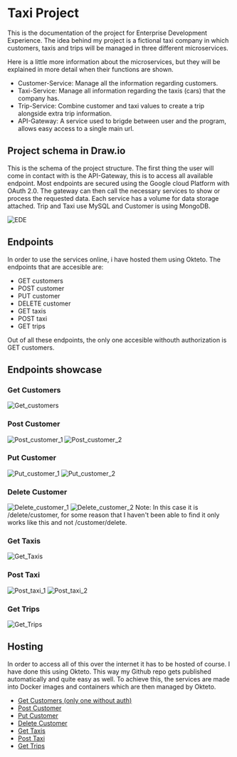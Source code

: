 # Taxi Project

This is the documentation of the project for Enterprise Development Experience.
The idea behind my project is a fictional taxi company in which customers, taxis and trips will be managed in three different microservices.  

Here is a little more information about the microservices, but they will be explained in more detail when their functions are shown.
* Customer-Service: Manage all the information regarding customers.
* Taxi-Service: Manage all information regarding the taxis (cars) that the company has.
* Trip-Service: Combine customer and taxi values to create a trip alongside extra trip information.
* API-Gateway: A service used to brigde between user and the program, allows easy access to a single main url.

## Project schema in Draw.io

This is the schema of the project structure. The first thing the user will come in contact with is the API-Gateway, this is to access all available endpoint. Most endpoints are secured using the Google cloud Platform with OAuth 2.0. 
The gateway can then call the necessary services to show or process the requested data. Each service has a volume for data storage attached. Trip and Taxi use MySQL and Customer is using MongoDB.

![EDE](https://github.com/SeppeVE/EDE/assets/91118345/a50a6e84-1573-48bb-90e3-f7fade2edb0a)

## Endpoints

In order to use the services online, i have hosted them using Okteto. The endpoints that are accesible are:
* GET customers
* POST customer
* PUT customer
* DELETE customer
* GET taxis
* POST taxi
* GET trips

Out of all these endpoints, the only one accesible withouth authorization is GET customers.

## Endpoints showcase

### Get Customers
![Get_customers](https://github.com/SeppeVE/EDE/assets/91118345/acd7f1b5-6262-4bfc-b73e-226f8ab7d2a2)

### Post Customer
![Post_customer_1](https://github.com/SeppeVE/EDE/assets/91118345/f330c4ad-596e-45c0-88f5-3ab024bd4790)
![Post_customer_2](https://github.com/SeppeVE/EDE/assets/91118345/57de8aed-6fda-429b-ac18-4314a53e1a8b)

### Put Customer
![Put_customer_1](https://github.com/SeppeVE/EDE/assets/91118345/1e786298-8fe5-4104-9535-6c0d60754797)
![Put_customer_2](https://github.com/SeppeVE/EDE/assets/91118345/1af572e5-c81f-40cc-b401-92f68d67f008)

### Delete Customer
![Delete_customer_1](https://github.com/SeppeVE/EDE/assets/91118345/6bcee1f6-ce22-4d4b-ba84-d3a924b89485)
![Delete_customer_2](https://github.com/SeppeVE/EDE/assets/91118345/54888ff9-02f5-4ebc-b72e-31156146174f)
Note: In this case it is /delete/customer, for some reason that I haven't been able to find it only works like this and not /customer/delete.

### Get Taxis
![Get_Taxis](https://github.com/SeppeVE/EDE/assets/91118345/544ea6b1-26dc-4a7b-96e8-d3b5a16a40bf)

### Post Taxi
![Post_taxi_1](https://github.com/SeppeVE/EDE/assets/91118345/571ef248-19a1-4eb1-b449-b3034fb88507)
![Post_taxi_2](https://github.com/SeppeVE/EDE/assets/91118345/9bd3283f-b213-41cc-aaca-688817d3be31)

### Get Trips
![Get_Trips](https://github.com/SeppeVE/EDE/assets/91118345/1861b25f-dc63-48eb-91ce-f2bdd05b24be)

## Hosting

In order to access all of this over the internet it has to be hosted of course. I have done this using Okteto. This way my Github repo gets published automatically and quite easy as well. To achieve this, the services are made into Docker images and containers which are then managed by Okteto.  

* [Get Customers (only one without auth)](https://api-gateway-seppeve.cloud.okteto.net/customers)
* [Post Customer](https://api-gateway-seppeve.cloud.okteto.net/customer/post)
* [Put Customer](https://api-gateway-seppeve.cloud.okteto.net/cutomer/put/id)
* [Delete Customer](https://api-gateway-seppeve.cloud.okteto.net/delete/customer/id)
* [Get Taxis](https://api-gateway-seppeve.cloud.okteto.net/taxis)
* [Post Taxi](https://api-gateway-seppeve.cloud.okteto.net/taxi/post)
* [Get Trips](https://api-gateway-seppeve.cloud.okteto.net/trips)
